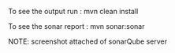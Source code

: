 To see the output run : mvn clean install

To see the sonar report : mvn sonar:sonar

NOTE: screenshot attached of sonarQube server


